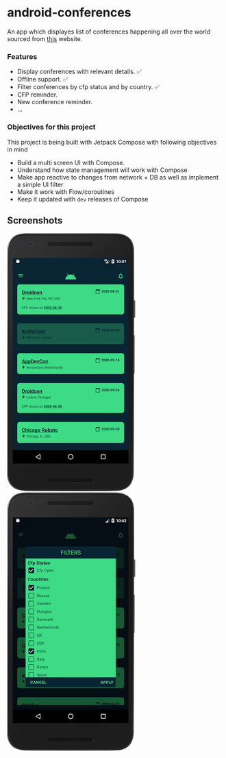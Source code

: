# android-conferences

An app which displayes list of conferences happening all over the world sourced from
[this](http://androidstudygroup.github.io/conferences/) website.

### Features
- Display conferences with relevant details. ✅
- Offline support. ✅
- Filter conferences by cfp status and by country. ✅
- CFP reminder.
- New conference reminder.
- ...

### Objectives for this project
This project is being built with Jetpack Compose with following objectives in mind
- Build a multi screen UI with Compose.
- Understand how state management will work with Compose
- Make app reactive to changes from network + DB as well as implement a simple UI filter
- Make it work with Flow/coroutines
- Keep it updated with `dev` releases of Compose

## Screenshots
![](/art/screenshot.png)
![](/art/screenshot_filter.png)

